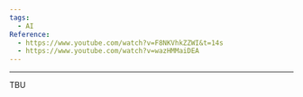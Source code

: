 ```yaml
---
tags:
  - AI
Reference:
  - https://www.youtube.com/watch?v=F8NKVhkZZWI&t=14s
  - https://www.youtube.com/watch?v=wazHMMaiDEA
---
```

****

TBU